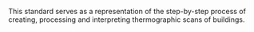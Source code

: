 This standard serves as a representation of the step-by-step process of creating, processing and interpreting thermographic scans of buildings.